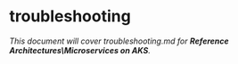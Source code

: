 # troubleshooting

_This document will cover troubleshooting.md for **Reference Architectures\Microservices on AKS**._
